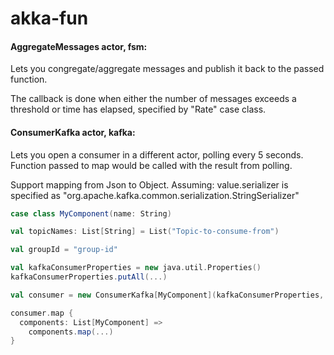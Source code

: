 # akka-fun

#### AggregateMessages actor, fsm:
Lets you congregate/aggregate messages and publish it back
to the passed function.

The callback is done when either the number of messages
exceeds a threshold or time has elapsed,
specified by "Rate" case class.

####  ConsumerKafka actor, kafka:
Lets you open a consumer in a different actor, polling every 5 seconds.
Function passed to map would be called with the result from polling.

Support mapping from Json to Object.
Assuming: value.serializer is specified as "org.apache.kafka.common.serialization.StringSerializer"

```scala
case class MyComponent(name: String)

val topicNames: List[String] = List("Topic-to-consume-from")

val groupId = "group-id"

val kafkaConsumerProperties = new java.util.Properties()
kafkaConsumerProperties.putAll(...)

val consumer = new ConsumerKafka[MyComponent](kafkaConsumerProperties, topicNames, groupId)

consumer.map {
  components: List[MyComponent] => 
    components.map(...)
}
```
